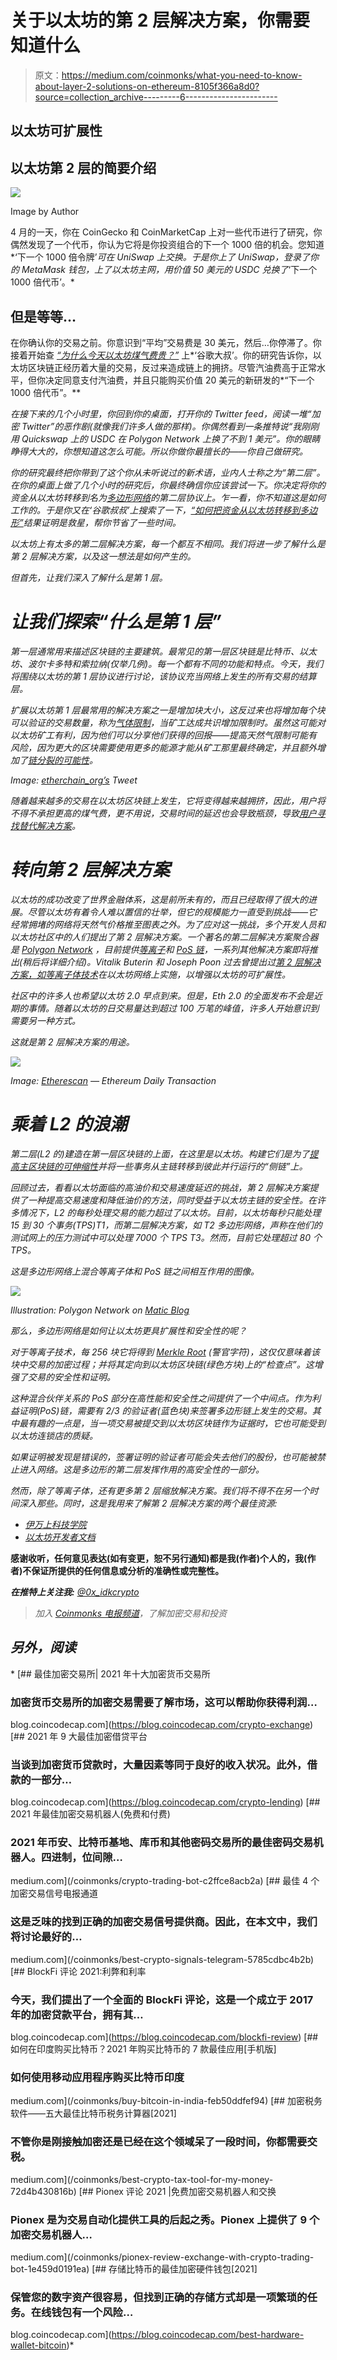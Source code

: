 # 关于以太坊的第 2 层解决方案，你需要知道什么

> 原文：<https://medium.com/coinmonks/what-you-need-to-know-about-layer-2-solutions-on-ethereum-8105f366a8d0?source=collection_archive---------6----------------------->

## 以太坊可扩展性

## 以太坊第 2 层的简要介绍

![](img/092f9efddffca2e3fd34c6006fa24f93.png)

Image by Author

4 月的一天，你在 CoinGecko 和 CoinMarketCap 上对一些代币进行了研究，你偶然发现了一个代币，你认为它将是你投资组合的下一个 1000 倍的机会。您知道*‘下一个 1000 倍令牌’*可在 UniSwap 上交换。于是你上了 UniSwap，登录了你的 MetaMask 钱包，上了以太坊主网，用价值 50 美元的 USDC 兑换了*‘下一个 1000 倍代币’。*

## 但是等等…

在你确认你的交易之前。你意识到“平均”交易费是 30 美元，然后…你停滞了。你接着开始查 [*“为什么今天以太坊煤气费贵？”*](https://www.cryptopolitan.com/why-is-ethereum-gas-price-so-high/) 上*‘谷歌大叔’。你的研究告诉你，以太坊区块链正经历着大量的交易，反过来造成链上的拥挤。尽管汽油费高于正常水平，但你决定同意支付汽油费，并且只能购买价值 20 美元的新研发的*“下一个 1000 倍代币”。**

*在接下来的几个小时里，你回到你的桌面，打开你的 Twitter feed，阅读一堆“加密 Twitter”的恶作剧(就像我们许多人做的那样)。你偶然看到一条推特说“我刚刚用 Quickswap 上的 USDC 在 Polygon Network 上换了不到 1 美元”。你的眼睛睁得大大的，你想知道这怎么可能。所以你做你最擅长的——你自己做研究。*

*你的研究最终把你带到了这个你从未听说过的新术语，业内人士称之为“第二层”。在你的桌面上做了几个小时的研究后，你最终确信你应该尝试一下。你决定将你的资金从以太坊转移到名为[多边形网络](https://polygon.technology/)的第二层协议上。乍一看，你不知道这是如何工作的。于是你又在‘谷歌叔叔’上搜索了一下，[“如何把资金从以太坊转移到多边形”](/coinmonks/3-steps-to-move-funds-from-ethereum-to-polygon-3d694c620884)结果证明是救星，帮你节省了一些时间。*

*以太坊上有太多的第二层解决方案，每一个都互不相同。我们将进一步了解什么是第 2 层解决方案，以及这一想法是如何产生的。*

*但首先，让我们深入了解什么是第 1 层。*

# *让我们探索“什么是第 1 层”*

*第一层通常用来描述区块链的主要建筑。最常见的第一层区块链是比特币、以太坊、波尔卡多特和索拉纳(仅举几例)。每一个都有不同的功能和特点。今天，我们将围绕以太坊的第 1 层协议进行讨论，该协议充当网络上发生的所有交易的结算层。*

*扩展以太坊第 1 层最常用的解决方案之一是增加块大小，这反过来也将增加每个块可以验证的交易数量，称为[气体限制](https://ethereum.org/en/developers/docs/gas/#what-is-gas-limit)，当矿工达成共识增加限制时。虽然这可能对以太坊矿工有利，因为他们可以分享他们获得的回报——提高天然气限制可能有风险，因为更大的区块需要使用更多的能源才能从矿工那里最终确定，并且额外增加了[链分裂的可能性](https://decryptionary.com/dictionary/chain-split/#:~:text=A%20chain%20split%20is%20a,by%20computers%20running%20cryptocurrency%20technology.&text=However%2C%20if%20the%20network%20of,their%20own%20chain%20of%20recordings.)。*

*Image: [etherchain_org’s](https://twitter.com/etherchain_org) Tweet*

*随着越来越多的交易在以太坊区块链上发生，它将变得越来越拥挤，因此，用户将不得不承担更高的煤气费，更不用说，交易时间的延迟也会导致瓶颈，导致[用户寻找替代解决方案](/ngrave/layer-1-vs-layer-2-wheres-the-next-block-party-at-6f735de4b877)。*

# *转向第 2 层解决方案*

*以太坊的成功改变了世界金融体系，这是前所未有的，而且已经取得了很大的进展。尽管以太坊有着令人难以置信的壮举，但它的规模能力一直受到挑战——它经常拥堵的网络将天然气价格推至图表之外。为了应对这一挑战，多个开发人员和以太坊社区中的人们提出了第 2 层解决方案。一个著名的第二层解决方案聚合器是 [Polygon Network](https://polygon.technology/technology/) ，目前提供[等离子](https://ethereum.org/en/developers/docs/scaling/plasma/#:~:text=A%20plasma%20chain%20is%20a,copies%20of%20the%20Ethereum%20Mainnet.)和 [PoS 链](https://finematics.com/polygon-commit-chain-explained/)，一系列其他解决方案即将推出(稍后将详细介绍)。Vitalik Buterin 和 Joseph Poon 过去曾提出过[第 2 层解决方案，如](https://ethresear.ch/t/cross-rollup-dex-with-smart-contracts-only-on-the-destination-side/8778)[等离子体技术](https://plasma.io/plasma.pdf)在以太坊网络上实施，以增强以太坊的可扩展性。*

*社区中的许多人也希望以太坊 2.0 早点到来。但是，Eth 2.0 的全面发布不会是近期的事情。随着以太坊的日交易量达到超过 100 万笔的峰值，许多人开始意识到需要另一种方式。*

*这就是第 2 层解决方案的用途。*

*![](img/f9d23a4d42b8b4107a9a3eff3ea6417d.png)*

**Image:* [*Etherescan*](https://etherscan.io/) *— Ethereum Daily Transaction**

# *乘着 L2 的浪潮*

*第二层(L2 的)建造在第一层区块链的上面，在这里是以太坊。构建它们是为了[提高主区块链的可伸缩性](/monolith/understanding-defi-layer-2-explained-6981ef6c8990)并将一些事务从主链转移到彼此并行运行的“侧链”上。*

*回顾过去，看看以太坊面临的高油价和交易速度延迟的挑战，第 2 层解决方案提供了一种提高交易速度和降低油价的方法，同时受益于以太坊主链的安全性。在许多情况下，L2 的每秒处理交易的能力超过了以太坊。目前，以太坊每秒只能处理 15 到 30 个事务(TPS)T1，而第二层解决方案，如 T2 多边形网络，声称在他们的测试网上的压力测试中可以处理 7000 个 TPS T3。然而，目前它处理超过 80 个 TPS。*

*这是多边形网络上混合等离子体和 PoS 链之间相互作用的图像。*

*![](img/fb1b1425e1b0e5c000d1b7d4f2b7917f.png)*

*Illustration: Polygon Network on [Matic Blog](https://blog.matic.network/what-is-matic-network/)*

*那么，多边形网络是如何让以太坊更具扩展性和安全性的呢？*

*对于等离子技术，每 256 块它将得到 [Merkle Root](/@dongha.sohn/bitcoin-5-pool-merkle-root-272a9c83dec7) (警官字符)，这仅仅意味着该块中交易的加密过程；并将其定向到以太坊区块链(绿色方块)上的“检查点”。这增强了交易的安全性和证明。*

*这种混合伙伴关系的 PoS 部分在高性能和安全性之间提供了一个中间点。作为利益证明(PoS)链，需要有 2/3 的验证者(蓝色块)来签署多边形链上发生的交易。其中最有趣的一点是，当一项交易被提交到以太坊区块链作为证据时，它也可能受到以太坊连锁店的质疑。*

*如果证明被发现是错误的，签署证明的验证者可能会失去他们的股份，也可能被禁止进入网络。这是多边形的第二层发挥作用的高安全性的一部分。*

*然而，除了等离子体，还有更多第 2 层缩放解决方案。我们将不得不在另一个时间深入那些。同时，这是我用来了解第 2 层解决方案的两个最佳资源:*

*   *[伊万上科技学院](https://academy.ivanontech.com/blog/layer-2-explained-what-are-layer-2-solutions)*
*   *[以太坊开发者文档](https://ethereum.org/en/developers/docs/scaling/layer-2-rollups/#:~:text=Layer%202%20is%20a%20collective,decentralized%20security%20model%20of%20Mainnet.&text=This%20can%20make%20using%20Ethereum%20very%20expensive.)*

**感谢收听，任何意见表达(如有变更，恕不另行通知)都是我(作者)个人的，我(作者)不保证所提供的任何信息或分析的准确性或完整性。**

***在推特上关注我:** [@0x_idkcrypto](https://twitter.com/0x_idkcrypto)*

> *加入 [Coinmonks 电报频道](https://t.me/coincodecap)，了解加密交易和投资*

## *另外，阅读*

*[](https://blog.coincodecap.com/crypto-exchange) [## 最佳加密交易所| 2021 年十大加密货币交易所

### 加密货币交易所的加密交易需要了解市场，这可以帮助你获得利润…

blog.coincodecap.com](https://blog.coincodecap.com/crypto-exchange) [](https://blog.coincodecap.com/crypto-lending) [## 2021 年 9 大最佳加密借贷平台

### 当谈到加密货币贷款时，大量因素等同于良好的收入状况。此外，借款的一部分…

blog.coincodecap.com](https://blog.coincodecap.com/crypto-lending) [](/coinmonks/crypto-trading-bot-c2ffce8acb2a) [## 2021 年最佳加密交易机器人(免费和付费)

### 2021 年币安、比特币基地、库币和其他密码交易所的最佳密码交易机器人。四进制，位间隙…

medium.com](/coinmonks/crypto-trading-bot-c2ffce8acb2a) [](/coinmonks/best-crypto-signals-telegram-5785cdbc4b2b) [## 最佳 4 个加密交易信号电报通道

### 这是乏味的找到正确的加密交易信号提供商。因此，在本文中，我们将讨论最好的…

medium.com](/coinmonks/best-crypto-signals-telegram-5785cdbc4b2b) [](https://blog.coincodecap.com/blockfi-review) [## BlockFi 评论 2021:利弊和利率

### 今天，我们提出了一个全面的 BlockFi 评论，这是一个成立于 2017 年的加密贷款平台，拥有其…

blog.coincodecap.com](https://blog.coincodecap.com/blockfi-review) [](/coinmonks/buy-bitcoin-in-india-feb50ddfef94) [## 如何在印度购买比特币？2021 年购买比特币的 7 款最佳应用[手机版]

### 如何使用移动应用程序购买比特币印度

medium.com](/coinmonks/buy-bitcoin-in-india-feb50ddfef94) [](/coinmonks/best-crypto-tax-tool-for-my-money-72d4b430816b) [## 加密税务软件——五大最佳比特币税务计算器[2021]

### 不管你是刚接触加密还是已经在这个领域呆了一段时间，你都需要交税。

medium.com](/coinmonks/best-crypto-tax-tool-for-my-money-72d4b430816b) [](/coinmonks/pionex-review-exchange-with-crypto-trading-bot-1e459d0191ea) [## Pionex 评论 2021 |免费加密交易机器人和交换

### Pionex 是为交易自动化提供工具的后起之秀。Pionex 上提供了 9 个加密交易机器人…

medium.com](/coinmonks/pionex-review-exchange-with-crypto-trading-bot-1e459d0191ea) [](https://blog.coincodecap.com/best-hardware-wallet-bitcoin) [## 存储比特币的最佳加密硬件钱包[2021]

### 保管您的数字资产很容易，但找到正确的存储方式却是一项繁琐的任务。在线钱包有一个风险…

blog.coincodecap.com](https://blog.coincodecap.com/best-hardware-wallet-bitcoin)*